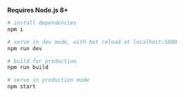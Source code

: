 **Requires Node.js 8+**

``` bash
# install dependencies
npm i

# serve in dev mode, with hot reload at localhost:5000
npm run dev

# build for production
npm run build

# serve in production mode
npm start
```
